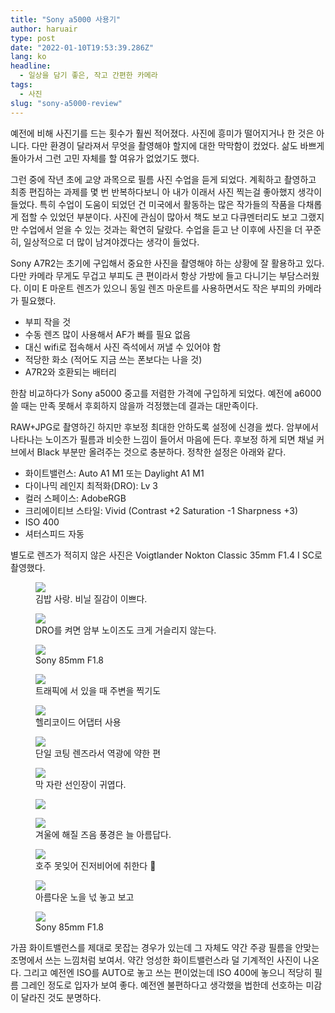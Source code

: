 ```yaml
---
title: "Sony a5000 사용기"
author: haruair
type: post
date: "2022-01-10T19:53:39.286Z"
lang: ko
headline:
  - 일상을 담기 좋은, 작고 간편한 카메라
tags:
  - 사진
slug: "sony-a5000-review"
---
```


예전에 비해 사진기를 드는 횟수가 훨씬 적어졌다. 사진에 흥미가 떨어지거나 한 것은 아니다. 다만 환경이 달라져서 무엇을 촬영해야 할지에 대한 막막함이 컸었다. 삶도 바쁘게 돌아가서 그런 고민 자체를 할 여유가 없었기도 했다.

그런 중에 작년 초에 교양 과목으로 필름 사진 수업을 듣게 되었다. 계획하고 촬영하고 최종 편집하는 과제를 몇 번 반복하다보니 아 내가 이래서 사진 찍는걸 좋아했지 생각이 들었다. 특히 수업이 도움이 되었던 건 미국에서 활동하는 많은 작가들의 작품을 다채롭게 접할 수 있었던 부분이다. 사진에 관심이 많아서 책도 보고 다큐멘터리도 보고 그랬지만 수업에서 얻을 수 있는 것과는 확연히 달랐다. 수업을 듣고 난 이후에 사진을 더 꾸준히, 일상적으로 더 많이 남겨야겠다는 생각이 들었다.

Sony A7R2는 초기에 구입해서 중요한 사진을 촬영해야 하는 상황에 잘 활용하고 있다. 다만 카메라 무게도 무겁고 부피도 큰 편이라서 항상 가방에 들고 다니기는 부담스러웠다. 이미 E 마운트 렌즈가 있으니 동일 렌즈 마운트를 사용하면서도 작은 부피의 카메라가 필요했다.

- 부피 작을 것
- 수동 렌즈 많이 사용해서 AF가 빠를 필요 없음
- 대신 wifi로 접속해서 사진 즉석에서 꺼낼 수 있어야 함
- 적당한 화소 (적어도 지금 쓰는 폰보다는 나을 것)
- A7R2와 호환되는 배터리

한참 비교하다가 Sony a5000 중고를 저렴한 가격에 구입하게 되었다. 예전에 a6000 쓸 때는 만족 못해서 후회하지 않을까 걱정했는데 결과는 대만족이다.

RAW+JPG로 촬영하긴 하지만 후보정 최대한 안하도록 설정에 신경을 썼다. 암부에서 나타나는 노이즈가 필름과 비슷한 느낌이 들어서 마음에 든다. 후보정 하게 되면 채널 커브에서 Black 부분만 올려주는 것으로 충분하다. 정착한 설정은 아래와 같다.

- 화이트밸런스: Auto A1 M1 또는 Daylight A1 M1
- 다이나믹 레인지 최적화(DRO): Lv 3
- 컬러 스페이스: AdobeRGB
- 크리에이티브 스타일: Vivid (Contrast +2 Saturation -1 Sharpness +3)
- ISO 400
- 셔터스피드 자동

별도로 렌즈가 적히지 않은 사진은 Voigtlander Nokton Classic 35mm F1.4 I SC로 촬영했다.

<figure>

<img src="https://live.staticflickr.com/65535/51811942972_7b8c96792f_k.jpg" />

<figcaption>김밥 사랑. 비닐 질감이 이쁘다.</figcaption>

</figure>


<figure>

<img src="https://live.staticflickr.com/65535/51812905076_9128bb27d4_k.jpg" />

<figcaption>DRO를 켜면 암부 노이즈도 크게 거슬리지 않는다.</figcaption>

</figure>

<figure>

<img src="https://live.staticflickr.com/65535/51813010958_fc67f1a3dd_k.jpg" />

<figcaption>Sony 85mm F1.8</figcaption>

</figure>

<figure>

<img src="https://live.staticflickr.com/65535/51813630105_0b3349099a_k.jpg" />

<figcaption>트래픽에 서 있을 때 주변을 찍기도</figcaption>

</figure>

<figure>

<img src="https://live.staticflickr.com/65535/51813251764_5f4ad8e90e_k.jpg" />

<figcaption>헬리코이드 어댑터 사용</figcaption>

</figure>

<figure>

<img src="https://live.staticflickr.com/65535/51813629965_9e92c21602_k.jpg" />

<figcaption>단일 코팅 렌즈라서 역광에 약한 편</figcaption>

</figure>

<figure>

<img src="https://live.staticflickr.com/65535/51813010668_92ba7d71d6_k.jpg" />

<figcaption>막 자란 선인장이 귀엽다.</figcaption>

</figure>

<figure>

<img src="https://live.staticflickr.com/65535/51813251434_9b7a00b549_k.jpg" />


</figure>

<figure>

<img src="https://live.staticflickr.com/65535/51811943157_bf8318745b_k.jpg" />

<figcaption>겨울에 해질 즈음 풍경은 늘 아름답다.</figcaption>

</figure>

<figure>

<img src="https://live.staticflickr.com/65535/51812904421_8e88cf17a6_k.jpg" />


<figcaption>호주 못잊어 진저비어에 취한다 🥲</figcaption>

</figure>

<figure>

<img src="https://live.staticflickr.com/65535/51813251114_a337ffbaff_k.jpg" />

<figcaption>아름다운 노을 넋 놓고 보고</figcaption>

</figure>

<figure>

<img src="https://live.staticflickr.com/65535/51813010208_83d021e707_k.jpg" />

<figcaption>Sony 85mm F1.8</figcaption>

</figure>

가끔 화이트밸런스를 제대로 못잡는 경우가 있는데 그 자체도 약간 주광 필름을 안맞는 조명에서 쓰는 느낌처럼 보여서. 약간 엉성한 화이트밸런스라 덜 기계적인 사진이 나온다. 그리고 예전엔 ISO를 AUTO로 놓고 쓰는 편이었는데 ISO 400에 놓으니 적당히 필름 그레인 정도로 입자가 보여 좋다. 예전엔 불편하다고 생각했을 법한데 선호하는 미감이 달라진 것도 분명하다.
